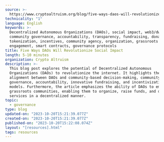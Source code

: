 ```yaml
---
source: >-
  https://www.cryptoaltruism.org/blog/five-ways-daos-will-revolutionize-social-impact
technicality: "1"
language: English
keywords: >-
  Decentralized Autonomous Organizations (DAOs), social impact, web3/dweb,
  community governance, accountability, transparency, fundraising, donations,
  tokenization, incentives, community agency, organization, grassroots
  engagement, smart contracts, governance protocols
title: Five Ways DAOs Will Revolutionize Social Impact
length: 5-10 minutes
organization: Crypto Altruism
description: >-
  This blog post explores the potential of Decentralized Autonomous
  Organizations (DAOs) to revolutionize the internet. It highlights the
  alignment between DAOs and community-based decision-making, community
  governance, accountability, innovative fundraising, and incentivization
  models. Furthermore, the article emphasizes the ability of DAOs to empower
  grassroots communities, enabling them to organize, raise funds, and deliver
  services in a decentralized manner.
topic:
  - governance
type: blog
updated-on: "2023-10-20T15:21:39.077Z"
created-on: "2023-10-20T15:21:39.077Z"
published-on: "2023-10-20T15:22:08.074Z"
layout: "[resources].html"
tags: resources
---
```

